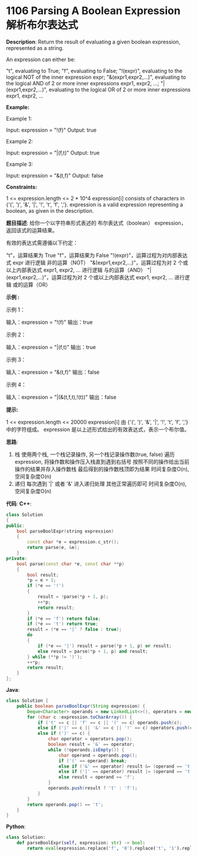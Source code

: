 # 1106 Parsing A Boolean Expression 解析布尔表达式

__Description__:
Return the result of evaluating a given boolean expression, represented as a string.

An expression can either be:

"t", evaluating to True;
"f", evaluating to False;
"!(expr)", evaluating to the logical NOT of the inner expression expr;
"&(expr1,expr2,...)", evaluating to the logical AND of 2 or more inner expressions expr1, expr2, ...;
"|(expr1,expr2,...)", evaluating to the logical OR of 2 or more inner expressions expr1, expr2, ...

__Example:__

Example 1:

Input: expression = "!(f)"
Output: true

Example 2:

Input: expression = "|(f,t)"
Output: true

Example 3:

Input: expression = "&(t,f)"
Output: false

__Constraints:__

1 <= expression.length <= 2 * 10^4
expression[i] consists of characters in {'(', ')', '&', '|', '!', 't', 'f', ','}.
expression is a valid expression representing a boolean, as given in the description.

__题目描述__:
给你一个以字符串形式表述的 布尔表达式（boolean） expression，返回该式的运算结果。

有效的表达式需遵循以下约定：

"t"，运算结果为 True
"f"，运算结果为 False
"!(expr)"，运算过程为对内部表达式 expr 进行逻辑 非的运算（NOT）
"&(expr1,expr2,...)"，运算过程为对 2 个或以上内部表达式 expr1, expr2, ... 进行逻辑 与的运算（AND）
"|(expr1,expr2,...)"，运算过程为对 2 个或以上内部表达式 expr1, expr2, ... 进行逻辑 或的运算（OR）

__示例 :__

示例 1：

输入：expression = "!(f)"
输出：true

示例 2：

输入：expression = "|(f,t)"
输出：true

示例 3：

输入：expression = "&(t,f)"
输出：false

示例 4：

输入：expression = "|(&(t,f,t),!(t))"
输出：false

__提示:__

1 <= expression.length <= 20000
expression[i] 由 {'(', ')', '&', '|', '!', 't', 'f', ','} 中的字符组成。
expression 是以上述形式给出的有效表达式，表示一个布尔值。

__思路__:

1. 栈
使用两个栈, 一个栈记录操作, 另一个栈记录操作数(true, false)
遍历 expression, 将操作数和操作压入栈直到遇到右括号
按照不同的操作给出当前操作的结果并存入操作数栈
最后得到的操作数栈顶即为结果
时间复杂度O(n), 空间复杂度O(n)
2. 递归
每次遇到 '|' 或者 '&' 进入递归处理
其他正常遍历即可
时间复杂度O(n), 空间复杂度O(n)

__代码__:
__C++__:

```C++
class Solution 
{
public:
    bool parseBoolExpr(string expression) 
    {
        const char *e = expression.c_str();
        return parse(e, &e);
    }
private:
    bool parse(const char *e, const char **p)
    {
        bool result;
        *p = e + 1;
        if (*e == '!') 
        {
            result = !parse(*p + 1, p);
            ++*p;
            return result;
        }
        if (*e == 'f') return false;
        if (*e == 't') return true;
        result = (*e == '|' ? false : true);
        do 
        {
            if (*e == '|') result = parse(*p + 1, p) or result;
            else result = parse(*p + 1, p) and result;
        } while (**p != ')');
        ++*p;
        return result;
    }
};
```

__Java__:

```Java
class Solution {
    public boolean parseBoolExpr(String expression) {
        Deque<Character> operands = new LinkedList<>(), operators = new LinkedList<>();
        for (char c :expression.toCharArray()) {
            if ('t' == c || 'f' == c || '(' == c) operands.push(c);
            else if ('|' == c || '&' == c || '!' == c) operators.push(c);
            else if (')' == c) {
                char operator = operators.pop();
                boolean result = '&' == operator;
                while (!operands.isEmpty()) {
                    char operand = operands.pop();
                    if ('(' == operand) break;
                    else if ('&' == operator) result &= (operand == 't');
                    else if ('|' == operator) result |= (operand == 't');
                    else result = operand == 'f';
                }
                operands.push(result ? 't' : 'f');
            }
        }
        return operands.pop() == 't';
    }
}
```

__Python__:

```Python
class Solution:
    def parseBoolExpr(self, expression: str) -> bool:
        return eval(expression.replace('f', '0').replace('t', '1').replace('!', 'not |').replace('&(', 'all([').replace('|(', 'any([').replace(')', '])'))
```
